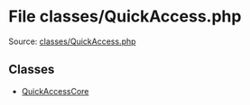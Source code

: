 File classes/QuickAccess.php
=========

Source: [classes/QuickAccess.php](https://github.com/PrestaShop/PrestaShop/blob/1.6.1.1/classes/QuickAccess.php)


Classes
-------

* [QuickAccessCore](class.QuickAccessCore.md)

